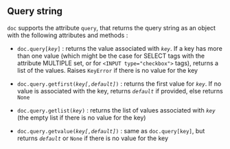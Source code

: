 ## Query string

`doc` supports the attribute `query`, that returns the query string as an object with the following attributes and methods :

- <code>doc.query[<i>key</i>]</code> : returns the value associated with _`key`_. If a key has more than one value (which might be the case for SELECT tags with the attribute MULTIPLE set, or for `<INPUT type="checkbox">` tags), returns a list of the values. Raises `KeyError` if there is no value for the key

- <code>doc.query.getfirst(<i>key[,default]</i>)</code> : returns the first value for _`key`_. If no value is associated with the key, returns _`default`_ if provided, else returns `None`

- <code>doc.query.getlist(<i>key</i>)</code> : returns the list of values associated with _`key`_ (the empty list if there is no value for the key)

- <code>doc.query.getvalue(<i>key[,default]</i>)</code> : same as `doc.query[key]`, but returns _`default`_ or `None` if there is no value for the key